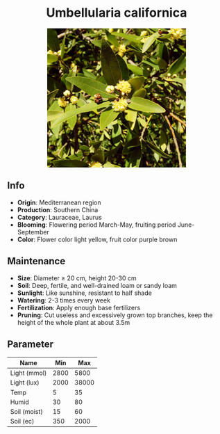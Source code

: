 <h1 align='center'>Umbellularia californica</h1>
<p align="center">
    <img 
        align='center'
        width='320'
        src="../images/umbellularia californica.png" 
        alt='Umbellularia californica' />
</p>

## Info

 - **Origin**: Mediterranean region
 - **Production**: Southern China
 - **Category**: Lauraceae, Laurus
 - **Blooming**: Flowering period March-May, fruiting period June-September
 - **Color**: Flower color light yellow, fruit color purple brown

## Maintenance

 - **Size**: Diameter ≥ 20 cm, height 20-30 cm
 - **Soil**: Deep, fertile, and well-drained loam or sandy loam
 - **Sunlight**: Like sunshine, resistant to half shade
 - **Watering**: 2-3 times every week
 - **Fertilization**: Apply enough base fertilizers
 - **Pruning**: Cut useless and excessively grown top branches, keep the height of the whole plant at about 3.5m

## Parameter

| Name         | Min  | Max   |
|--------------|------|-------|
| Light (mmol) | 2800 | 5800  |
| Light (lux)  | 2000 | 38000 |
| Temp         | 5    | 35    |
| Humid        | 30   | 80    |
| Soil (moist) | 15   | 60    |
| Soil (ec)    | 350  | 2000  |